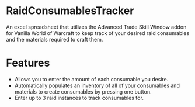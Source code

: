 # RaidConsumablesTracker
An excel spreadsheet that utilizes the Advanced Trade Skill Window addon for Vanilla World of Warcraft to keep track of your desired raid consumables and the materials required to craft them. 

# Features
- Allows you to enter the amount of each consumable you desire.
- Automatically populates an inventory of all of your consumables and materials to create consumables by pressing one button.
- Enter up to 3 raid instances to track consumables for.
